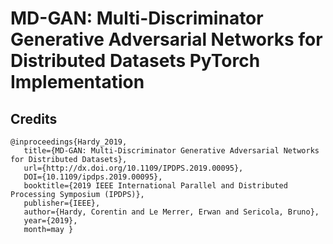 # MD-GAN: Multi-Discriminator Generative Adversarial Networks for Distributed Datasets PyTorch Implementation


## Credits
```
@inproceedings{Hardy_2019,
   title={MD-GAN: Multi-Discriminator Generative Adversarial Networks for Distributed Datasets},
   url={http://dx.doi.org/10.1109/IPDPS.2019.00095},
   DOI={10.1109/ipdps.2019.00095},
   booktitle={2019 IEEE International Parallel and Distributed Processing Symposium (IPDPS)},
   publisher={IEEE},
   author={Hardy, Corentin and Le Merrer, Erwan and Sericola, Bruno},
   year={2019},
   month=may }
```
